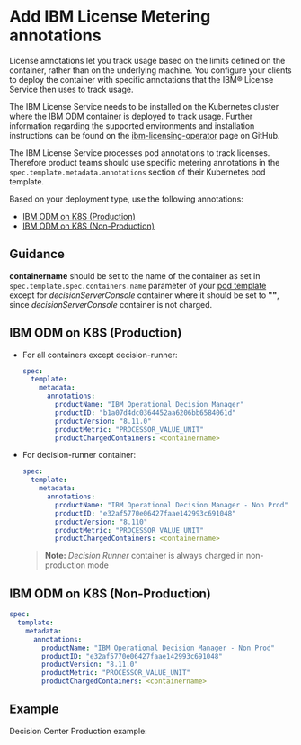 # Add IBM License Metering annotations

License annotations let you track usage based on the limits defined on the container, rather than on the underlying machine. You configure your clients to deploy the container with specific annotations that the IBM® License Service then uses to track usage.

The IBM License Service needs to be installed on the Kubernetes cluster where the IBM ODM container is deployed to track usage. Further information regarding the supported environments and installation instructions can be found on the [ibm-licensing-operator](https://www.ibm.com/links?url=https%3A%2F%2Fgithub.com%2FIBM%2Fibm-licensing-operator) page on GitHub.

The IBM License Service processes pod annotations to track licenses. Therefore product teams should use specific metering annotations in the `spec.template.metadata.annotations` section of their Kubernetes pod template.

Based on your deployment type, use the following annotations:
- [IBM ODM on K8S (Production)](#ibm-odm-on-k8s-production)
- [IBM ODM on K8S (Non-Production)](#ibm-odm-on-k8s-non-production)


## Guidance

**containername** should be set to the name of the container as set in `spec.template.spec.containers.name` parameter of your [pod template](https://kubernetes.io/docs/concepts/workloads/pods/#pod-templates) except for *decisionServerConsole* container where it should be set to **""**, since *decisionServerConsole* container is not charged.


## IBM ODM on K8S (Production)

- For all containers except decision-runner:

  ```yaml
  spec:
    template:
      metadata:
        annotations:
          productName: "IBM Operational Decision Manager"
          productID: "b1a07d4dc0364452aa6206bb6584061d"
          productVersion: "8.11.0"
          productMetric: "PROCESSOR_VALUE_UNIT"
          productChargedContainers: <containername>
  ```

- For decision-runner container:

  ```yaml
  spec:
    template:
      metadata:
        annotations:
          productName: "IBM Operational Decision Manager - Non Prod"
          productID: "e32af5770e06427faae142993c691048"
          productVersion: "8.110"
          productMetric: "PROCESSOR_VALUE_UNIT"
          productChargedContainers: <containername>
  ```

  > **Note:** *Decision Runner* container is always charged in non-production mode

## IBM ODM on K8S (Non-Production)

```yaml
spec:
  template:
    metadata:
      annotations:
        productName: "IBM Operational Decision Manager - Non Prod"
        productID: "e32af5770e06427faae142993c691048"
        productVersion: "8.11.0"
        productMetric: "PROCESSOR_VALUE_UNIT"
        productChargedContainers: <containername>
```

## Example

Decision Center Production example:

```yaml

```
